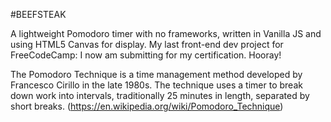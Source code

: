 #BEEFSTEAK

A lightweight Pomodoro timer with no frameworks, written in Vanilla JS and using HTML5 Canvas for display. My last front-end dev project for FreeCodeCamp: I now am submitting for my certification. Hooray!

The Pomodoro Technique is a time management method developed by Francesco Cirillo in the late 1980s. The technique uses a timer to break down work into intervals, traditionally 25 minutes in length, separated by short breaks. (https://en.wikipedia.org/wiki/Pomodoro_Technique)
